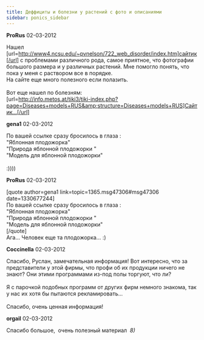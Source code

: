 ```yaml
---
title: Деффициты и болезни у растений с фото и описаниями
sidebar: ponics_sidebar
---
```


**ProRus** 02-03-2012

Нашел [url=http://www4.ncsu.edu/~pvnelson/722_web_disorder/index.htm]сайтик[/url] с проблемами различного рода, самое приятное, что фотографии большого размера и у различных растений. Мне помогло понять, что пока у меня с раствором все в порядке.<br />На сайте еще много полезного если полазить.<br /><br />Вот еще нашел по болезням:<br />[url=http://info.metos.at/tiki3/tiki-index.php?page=Diseases+models+RUS&amp;structure=Diseases+models+RUS]Сайтик...[/url]

**gena1** 02-03-2012

По вашей ссылке сразу бросилось в глаза :<br /> &quot;Яблонная плодожорка&quot; <br />&quot;Природа яблонной плодожорки &quot;<br />&quot;Модель для яблонной плодожорки&quot;<br /><br />:))))

**ProRus** 02-03-2012

[quote author=gena1 link=topic=1365.msg47306#msg47306 date=1330677244]<br />По вашей ссылке сразу бросилось в глаза :<br /> &quot;Яблонная плодожорка&quot; <br />&quot;Природа яблонной плодожорки &quot;<br />&quot;Модель для яблонной плодожорки&quot;<br />[/quote]<br />Ага... Человек еще та плодожорка... :)

**Coccinella** 02-03-2012

Спасибо, Руслан, замечательная информация! Вот интересно, что за представители у этой фирмы, что профи об их продукции ничего не знают? Они этими программами из-под полы торгуют, что ли?<br /><br />Я с парочкой подобных программ от других фирм немного знакома, так у нас их хотя бы пытаются рекламировать...<br /><br />Спасибо, очень ценная информация!

**orgail** 02-03-2012

Спасибо большое,&nbsp; очень полезный материал&nbsp; *8)*

